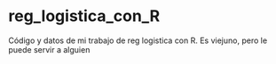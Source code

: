 # reg_logistica_con_R
Código y datos de mi trabajo de reg logistica con R. Es viejuno, pero le puede servir a alguien
